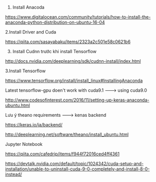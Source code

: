 1. Install Anacoda

  https://www.digitalocean.com/community/tutorials/how-to-install-the-anaconda-python-distribution-on-ubuntu-16-04
 
 2.Install Driver and Cuda
 
 https://qiita.com/sasayabaku/items/2323a2c501e58c0621b6
 
 3. Install Cudnn trước khi install Tensorflow
 
 http://docs.nvidia.com/deeplearning/sdk/cudnn-install/index.html
 
 3.Install Tensorflow
 
 https://www.tensorflow.org/install/install_linux#InstallingAnaconda
 
 Latest tensorflow-gpu doen't work with cuda9.1 ---> using cuda9.0
  
  http://www.codesofinterest.com/2016/11/setting-up-keras-anaconda-ubuntu.html
 
 Lưu ý theano requirements ---> kenas backend
 
 https://keras.io/ja/backend/
 
 http://deeplearning.net/software/theano/install_ubuntu.html
 
 Jupyter Notebook
 
 https://qiita.com/cafedrip/items/f944f72016ced4ff4361

https://devtalk.nvidia.com/default/topic/1024342/cuda-setup-and-installation/unable-to-uninstall-cuda-9-0-completely-and-install-8-0-instead/
